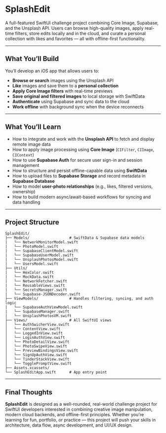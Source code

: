 # SplashEdit

A full-featured SwiftUI challenge project combining Core Image, Supabase, and the Unsplash API. Users can browse high-quality images, apply real-time filters, store edits locally and in the cloud, and curate a personal collection with likes and favorites — all with offline-first functionality.

---

## What You’ll Build

You’ll develop an iOS app that allows users to:

* **Browse or search** images using the Unsplash API
* **Like** images and save them to a **personal collection**
* **Apply Core Image filters** with real-time previews
* **Save original and filtered images** to local storage with SwiftData
* **Authenticate** using Supabase and sync data to the cloud
* **Work offline** with background sync when the device reconnects

---

## What You’ll Learn

* How to integrate and work with the **Unsplash API** to fetch and display remote image data
* How to apply image processing using **Core Image** (`CIFilter`, `CIImage`, `CIContext`)
* How to use **Supabase Auth** for secure user sign-in and session management
* How to structure and persist offline-capable data using **SwiftData**
* How to upload files to **Supabase Storage** and record metadata in **Supabase Database**
* How to model **user-photo relationships** (e.g., likes, filtered versions, ownership)
* How to build modern async/await-based workflows for syncing and data handling

---

## Project Structure

```text
SplashEdit/       
├── Models/                  # SwiftData & Supabase data models
|   └── NetworkMonitorModel.swift 
|   └── PhotoModel.swift 
|   └── SupabaseClientModel.swift 
|   └── SupabaseUserModel.swift
|   └── UnsplashPhotosModel.swift 
|   └── UsersModel.swift 
├── Utils/
|   └── HexColor.swift 
|   └── MockData.swift
|   └── NetworkFetcher.swift
|   └── ReusableViews.swift
|   └── SecretsManager.swift
|   └── Supabase-JSONDecoder.swift
├── ViewModels/              # Handles filtering, syncing, and auth logic
|   └── SupabaseAuthViewModel.swift 
|   └── SupabaseManager.swift 
|   └── UnsplashPhotosVM.swift 
├── Views/                   # All SwiftUI views
│   └── AuthSwicherView.swift
│   └── ContentView.swift
│   └── LoggedInView.swift
│   └── LoginAuthView.swift
│   └── PhotoDetailView.swift
│   └── PhotoSwipeView.swift
│   └── PreviewBindingsView.swift
│   └── SignUpAuthView.swift
│   └── TinderStackView.swift
│   └── TogglePromptView.swift
├── Assets.xcassets/         
└── SplashEditApp.swift      # App entry point
```

---

## Final Thoughts

**SplashEdit** is designed as a well-rounded, real-world challenge project for SwiftUI developers interested in combining creative image manipulation, modern cloud backends, and offline-first principles. Whether you're 
learning for fun, portfolio, or practice — this project will push your skills in architecture, data flow, async development, and UI/UX design.

